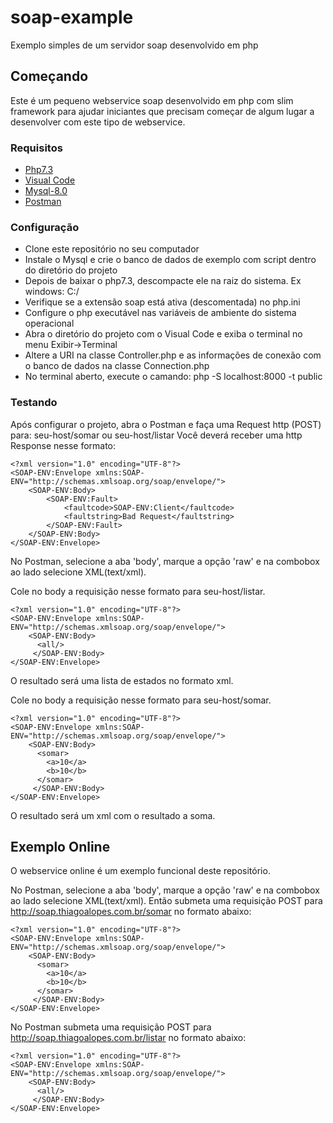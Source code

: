 # soap-example

Exemplo simples de um servidor soap desenvolvido em php

## Começando

Este é um pequeno webservice soap desenvolvido em php com slim framework
para ajudar iniciantes que precisam começar de algum lugar a desenvolver
com este tipo de webservice.

### Requisitos

* [Php7.3](https://windows.php.net/downloads/releases/php-7.3.8-Win32-VC15-x64.zip)
* [Visual Code](https://code.visualstudio.com/download/)
* [Mysql-8.0](https://dev.mysql.com/downloads/mysql/)
* [Postman](https://www.getpostman.com/downloads/)

### Configuração

* Clone este repositório no seu computador
* Instale o Mysql e crie o banco de dados de exemplo com script dentro do diretório do projeto
* Depois de baixar o php7.3, descompacte ele na raiz do sistema. Ex windows: C:/
* Verifique se a extensão soap está ativa (descomentada) no php.ini
* Configure o php executável nas variáveis de ambiente do sistema operacional
* Abra o diretório do projeto com o Visual Code e exiba o terminal no menu Exibir->Terminal
* Altere a URI na classe Controller.php e as informações de conexão com o banco de dados na classe Connection.php
* No terminal aberto, execute o camando: php -S localhost:8000 -t public

### Testando

Após configurar o projeto, abra o Postman e faça uma Request http (POST) para: seu-host/somar ou seu-host/listar
Você deverá receber uma http Response nesse formato:

```
<?xml version="1.0" encoding="UTF-8"?>
<SOAP-ENV:Envelope xmlns:SOAP-ENV="http://schemas.xmlsoap.org/soap/envelope/">
    <SOAP-ENV:Body>
        <SOAP-ENV:Fault>
            <faultcode>SOAP-ENV:Client</faultcode>
            <faultstring>Bad Request</faultstring>
        </SOAP-ENV:Fault>
    </SOAP-ENV:Body>
</SOAP-ENV:Envelope>
```
No Postman, selecione a aba 'body', marque a opção 'raw' e na combobox ao lado selecione XML(text/xml).

Cole no body a requisição nesse formato para seu-host/listar.

```
<?xml version="1.0" encoding="UTF-8"?>
<SOAP-ENV:Envelope xmlns:SOAP-ENV="http://schemas.xmlsoap.org/soap/envelope/">
    <SOAP-ENV:Body>
      <all/>   
     </SOAP-ENV:Body>
</SOAP-ENV:Envelope>
```
O resultado será uma lista de estados no formato xml.


Cole no body a requisição nesse formato para seu-host/somar.

```
<?xml version="1.0" encoding="UTF-8"?>
<SOAP-ENV:Envelope xmlns:SOAP-ENV="http://schemas.xmlsoap.org/soap/envelope/">
    <SOAP-ENV:Body>
      <somar>
        <a>10</a>
        <b>10</b>
      </somar>
     </SOAP-ENV:Body>
</SOAP-ENV:Envelope>
```
O resultado será um xml com o resultado a soma.

## Exemplo Online

O webservice online é um exemplo funcional deste repositório.

No Postman, selecione a aba 'body', marque a opção 'raw' e na combobox ao lado selecione XML(text/xml).
Então submeta uma requisição POST para http://soap.thiagoalopes.com.br/somar no formato abaixo:

```
<?xml version="1.0" encoding="UTF-8"?>
<SOAP-ENV:Envelope xmlns:SOAP-ENV="http://schemas.xmlsoap.org/soap/envelope/">
    <SOAP-ENV:Body>
      <somar>
        <a>10</a>
        <b>10</b>
      </somar>
     </SOAP-ENV:Body>
</SOAP-ENV:Envelope>
```

No Postman submeta uma requisição POST para http://soap.thiagoalopes.com.br/listar no formato abaixo:

```
<?xml version="1.0" encoding="UTF-8"?>
<SOAP-ENV:Envelope xmlns:SOAP-ENV="http://schemas.xmlsoap.org/soap/envelope/">
    <SOAP-ENV:Body>
      <all/>   
     </SOAP-ENV:Body>
</SOAP-ENV:Envelope>
```

